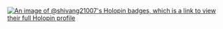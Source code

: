 
[![An image of @shivang21007's Holopin badges, which is a link to view their full Holopin profile](https://holopin.me/shivang21007)](https://holopin.io/@shivang21007)
<!--
**shivang21007/shivang21007** is a ✨ _special_ ✨ repository because its `README.md` (this file) appears on your GitHub profile.

Here are some ideas to get you started:

- 🔭 I’m currently working on ...
- 🌱 I’m currently learning ...
- 👯 I’m looking to collaborate on ...
- 🤔 I’m looking for help with ...
- 💬 Ask me about ...
- 📫 How to reach me: ...
- 😄 Pronouns: ...
- ⚡ Fun fact: ...
-->
